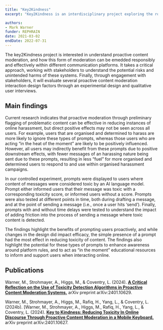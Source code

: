 ```yaml
---
title: "Key2Kindness"
excerpt: "Key2Kindness is an interdisciplinary project exploring the role of proactive content moderation systems to reduce instances of online harassment across both privacy and public online social platforms."

authors:
- Mark Warner
funder: REPHRAIN
date: 2021-03-02
endDate: 2022-07-31
---
```


The key2Kindness project is interested in understand proactive content moderation, and how this form of moderation can be emedded responsibly and effectively within different communication platforms. It takes a critical approach, working with stakeholders to understand the potential risks and unintended harms of these systems. Finally, through engagement with stakeholders, it will evaluate several proactive content moderation interaction design factors through an experimental design and qualitative user interviews.

## Main findings

Current research indicates that proactive moderation through preliminary flagging of problematic content can be effective in reducing instances of online harassment, but direct positive effects may not be seen across all users. For example, users that are organised and determined to harass are more likely to ignore these types of prompts, whereas those users who are acting “in the heat of the moment” are likely to be positively influenced. However, all users may indirectly benefit from these prompts due to positive downstream effects, with fewer messages of an harassing nature being sent due to these prompts, resulting in less “fuel” for more organised and determined users to respond to and use within organised harassment campaigns. 

In our controlled experiment, prompts were displayed to users where content of messages were considered toxic by an AI language model. Prompt either informed users that their message was toxic with a corresponding toxicity score, or informed users without a score. Prompts were also tested at different points in time, both during drafting a message, and at the point of sending a message (i.e., once a user hits ‘send’). Finally, prompts with and without time delays were tested to understand the impact of adding friction into the process of sending a message where toxic content is detected. 

The findings highlight the benefits of prompting users proactively, and while changes in the design did impact efficacy, the simple presence of a prompt had the most effect in reducing toxicity of content. The findings also highlight the potential for these types of prompts to enhance awareness around platform rules, and to act as “in the moment” educational resources to inform and support users when interacting online. 

## Publications

Warner, M., Strohmayer, A., Higgs, M., & Coventry, L. (2024). **[A Critical Reflection on the Use of Toxicity Detection Algorithms in Proactive Content Moderation Systems.](https://arxiv.org/abs/2401.10629)** arXiv preprint arXiv:2401.10629.

Warner, M., Strohmayer, A., Higgs, M., Rafiq, H., Yang, L., & Coventry, L. (2024b). [Warner, M., Strohmayer, A., Higgs, M., Rafiq, H., Yang, L., & Coventry, L. (2024). **[Key to Kindness: Reducing Toxicity In Online Discourse Through Proactive Content Moderation in a Mobile Keyboard.](https://arxiv.org/abs/2401.10627)** arXiv preprint arXiv:2401.10627.